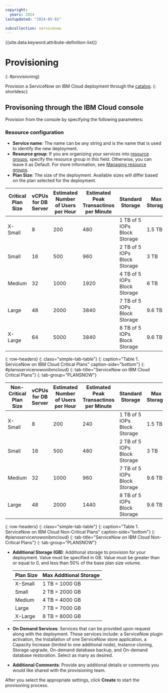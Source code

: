 ```yaml
---
copyright:
  years: 2024
lastupdated: "2024-05-01"

subcollection: servicenow
---
```


{{site.data.keyword.attribute-definition-list}}

# Provisioning

{: #provisioning}

Provision a ServiceNow on IBM Cloud deployment through the [catalog](https://test.cloud.ibm.com/catalog/services/servicenow-on-ibm-cloud).
{: shortdesc}

## Provisoning through the IBM Cloud console

Provision from the console by specifying the following parameters:

### Resource configuration

- **Service name**: The name can be any string and is the name that is used to identify the new deployment.
- **Resource group**: If you are organizing your services into [resource groups](https://cloud.ibm.com/docs/account?topic=account-account_setup), specify the resource group in this field. Otherwise, you can leave it as Default. For more information, see [Managing resource groups](https://cloud.ibm.com/docs/account?topic=account-rgs).
- **Plan Size**: The size of the deployment. Available sizes will differ based on the plan selected for the deployment.

| Critical Plan Size | vCPUs for DB Server | Estimated Number of Users per Hour | Estimated Peak Transactinos per Minute | Standard Storage             | Max Storage |
| ------------------ | ------------------- | ---------------------------------- | -------------------------------------- | ---------------------------- | ----------- |
| X-Small            | 8                   | 200                                | 480                                    | 1 TB of 5 IOPs Block Storage | 1.5 TB      |
| Small              | 16                  | 500                                | 960                                    | 2 TB of 5 IOPs Block Storage | 3 TB        |
| Medium             | 32                  | 1000                               | 1920                                   | 4 TB of 5 IOPs Block Storage | 6 TB        |
| Large              | 48                  | 2000                               | 3840                                   | 7 TB of 5 IOPs Block Storage | 9.6 TB      |
| X-Large            | 64                  | 5000                               | 3840                                   | 8 TB of 5 IOPs Block Storage | 9.6 TB      |

{: row-headers}
{: class="simple-tab-table"}
{: caption="Table 1. ServiceNow on IBM Cloud Critical Plans" caption-side="bottom"}
{: #plansservicenowonibmcloud}
{: tab-title="ServiceNow on IBM Cloud Critical Plans"}
{: tab-group="PLANSNOW"}

| Non-Critical Plan Size | vCPUs for DB Server | Estimated Number of Users per Hour | Estimated Peak Transactinos per Minute | Standard Storage             | Max Storage |
| ---------------------- | ------------------- | ---------------------------------- | -------------------------------------- | ---------------------------- | ----------- |
| X-Small                | 8                   | 200                                | 240                                    | 1 TB of 5 IOPs Block Storage | 1.5 TB      |
| Small                  | 16                  | 500                                | 480                                    | 2 TB of 5 IOPs Block Storage | 3 TB        |
| Medium                 | 32                  | 1000                               | 960                                    | 7 TB of 5 IOPs Block Storage | 9.6 TB      |
| Large                  | 48                  | 2000                               | 1440                                   | 8 TB of 5 IOPs Block Storage | 9.6 TB      |

{: row-headers}
{: class="simple-tab-table"}
{: caption="Table 1. ServiceNow on IBM Cloud Non-Critical Plans" caption-side="bottom"}
{: #plansservicenowonibmcloud}
{: tab-title="ServiceNow on IBM Cloud Non-Critical Plans"}
{: tab-group="PLANSNOW"}

- **Additional Storage (GB)**: Additional storage to provision for your deployment. Value must be specified in GB. Value must be greater than or equal to 0, and less than 50% of the base plan size volume.

  | Plan Size | Max Additional Storage |
  | --------- | ---------------------- |
  | X-Small   | 1 TB = 1000 GB         |
  | Small     | 2 TB = 2000 GB         |
  | Medium    | 4 TB = 4000 GB         |
  | Large     | 7 TB = 7000 GB         |
  | X-Large   | 8 TB = 8000 GB         |

- **On Demand Services**: Services that can be provided upon request along with the deployment. These services include: a ServiceNow plugin activation, the Installation of one ServiceNow store application, a Capacity Increase (limited to one additional node), Instance cloning, Storage upgrade, On-demand database backup, and On-demand database restoration. Select as many as desired.
- **Additional Comments**: Provide any additional details or comments you would like shared with the provisioning team.

After you select the appropriate settings, click **Create** to start the provisoning process.
